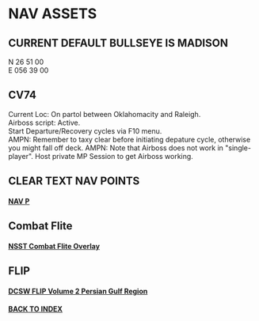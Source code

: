 # NAV ASSETS

## CURRENT DEFAULT BULLSEYE IS MADISON  
N 26 51 00  
E 056 39 00  

## CV74
Current Loc: On partol between Oklahomacity and Raleigh.  
Airboss script: Active.  
Start Departure/Recovery cycles via F10 menu.  
AMPN: Remember to taxy clear before initiating depature cycle, otherwise you might fall off deck. 
AMPN: Note that Airboss does not work in "single-player". Host private MP Session to get Airboss working.  

## CLEAR TEXT NAV POINTS
#### [NAV P](/NavAids/nav_points_clear.md) 

## Combat Flite  
#### [NSST Combat Flite Overlay](/NavAids/NSST_CF.cf)

## FLIP
#### [DCSW FLIP Volume 2 Persian Gulf Region](https://www.dropbox.com/s/sp91zf63rx0esao/FLIP_GULFR2_EC1.pdf?dl=0)

#### [BACK TO INDEX](https://daviddcs.github.io/nsst/) 